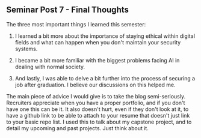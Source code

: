 ## Seminar Post 7 - Final Thoughts

The three most important things I learned this semester:  
  
1. I learned a bit more about the importance of staying ethical within digital fields and what can happen when you don't maintain your security systems.  
  
2. I became a bit more familiar with the biggest problems facing AI in dealing with normal society.  
  
3. And lastly, I was able to delve a bit further into the process of securing a job after graduation. I believe our discussions on this helped me.  
  
The main piece of advice I would give is to take the blog semi-seriously. Recruiters appreciate when you have a proper portfolio, and if you don't have one this can be it.
It also doesn't hurt, even if they don't look at it, to have a github link to be able to attach to your resume that doesn't just link to your basic repo list. I used this
to talk about my capstone project, and to detail my upcoming and past projects. Just think about it.
